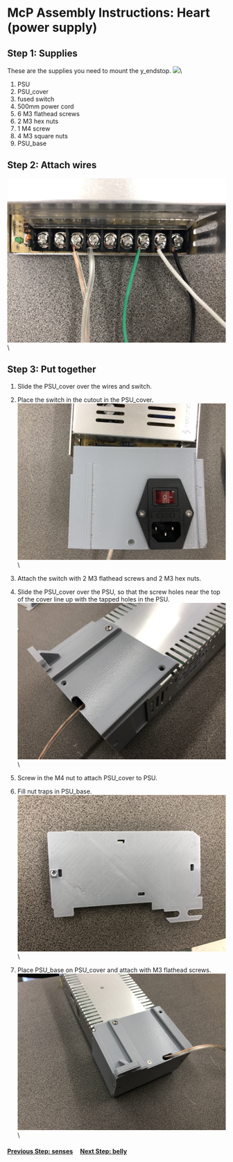 # McP Assembly Instructions: Heart (power supply)


## Step 1: Supplies

These are the supplies you need to mount the y_endstop.
![](img/heart_supplies.jpg)\
1. PSU
1. PSU_cover
1. fused switch
1. 500mm power cord 
1. 6 M3 flathead screws
1. 2 M3 hex nuts
1. 1 M4 screw
1. 4 M3 square nuts
1. PSU_base


## Step 2: Attach wires


![](img/heart_wiring.jpg)\


## Step 3: Put together

1. Slide the PSU_cover over the wires and switch.

1. Place the switch in the cutout in the PSU_cover.
![](img/heart_switch.jpg)\

1. Attach the switch with 2 M3 flathead screws and 2 M3 hex nuts.


1. Slide the PSU_cover over the PSU, so that the screw holes near the top of the cover line up with the tapped holes in the PSU.
![](img/heart_attach.jpg)\
1. Screw in the M4 nut to attach PSU_cover to PSU.

1. Fill nut traps in PSU_base.
![](img/heart_nut_traps.jpg)\

1. Place PSU_base on PSU_cover and attach with M3 flathead screws.
![](img/heart_finished.jpg)\

#### [Previous Step: senses](senses.md) &nbsp;&nbsp;&nbsp; [Next Step: belly](belly.md)
